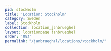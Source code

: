 ```yaml
---
pid: stockholm
title: 'Location: Stockholm'
category: Sweden
label: Stockholm
collection: location_janbrueghel
layout: locationpage_janbrueghel
order: '083'
permalink: "/janbrueghel/locations/stockholm/"
---
```

